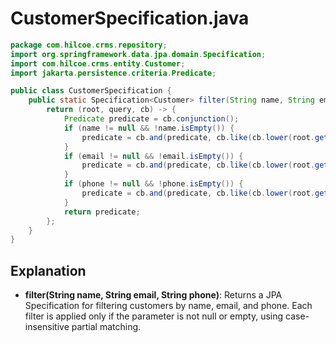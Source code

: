 # CustomerSpecification.java

```java
package com.hilcoe.crms.repository;
import org.springframework.data.jpa.domain.Specification;
import com.hilcoe.crms.entity.Customer;
import jakarta.persistence.criteria.Predicate;

public class CustomerSpecification {
    public static Specification<Customer> filter(String name, String email, String phone) {
        return (root, query, cb) -> {
            Predicate predicate = cb.conjunction();
            if (name != null && !name.isEmpty()) {
                predicate = cb.and(predicate, cb.like(cb.lower(root.get("name")), "%" + name.toLowerCase() + "%"));
            }
            if (email != null && !email.isEmpty()) {
                predicate = cb.and(predicate, cb.like(cb.lower(root.get("email")), "%" + email.toLowerCase() + "%"));
            }
            if (phone != null && !phone.isEmpty()) {
                predicate = cb.and(predicate, cb.like(cb.lower(root.get("phone")), "%" + phone.toLowerCase() + "%"));
            }
            return predicate;
        };
    }
}
```

## Explanation
- **filter(String name, String email, String phone)**: Returns a JPA Specification for filtering customers by name, email, and phone. Each filter is applied only if the parameter is not null or empty, using case-insensitive partial matching.